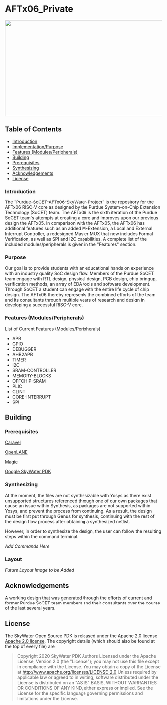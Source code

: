 # AFTx06_Private

<img src="https://user-images.githubusercontent.com/42724680/121823530-63087e00-cc6b-11eb-951c-e7f11c98dd4a.png" align="center" width="675" height="309">

## Table of Contents

* [Introduction](#Introduction)
* [Implementation/Purpose](#Purpose)
* [Features (Modules/Peripherals)](#Features-modulesperipherals)
* [Building](#Building)
* [Prerequisites](#Prerequisites)
* [Synthesizing](#Synthesizing)
* [Acknowledgements](#Acknowledgements)
* [License](#License)

### Introduction
The "Purdue-SoCET-AFTx06-SkyWater-Project" is the repository for the AFTx06 RISC-V core as designed by the Purdue System-on-Chip Extension Technology (SoCET) team. The AFTx06 is the sixth iteration of the Purdue SoCET team's attempts at creating a core and improves upon our previous design the AFTx05. In comparison with the AFTx05, the AFTx06 has additional features such as an added M-Extension, a Local and External Interrupt Controller, a redesigned Master MUX that now includes Formal Verification, as well as SPI and I2C capabilities. A complete list of the included modules/peripherals is given in the "Features" section.

### Purpose
Our goal is to provide students with an educational hands on experience with an industry quality SoC design flow. Members of the Purdue SoCET team engage with RTL design, physical design, PCB design, chip bringup, verification methods, an array of EDA tools and software development. Through SoCET a student can engage with the entire life cycle of chip design. The AFTx06 thereby represents the combined efforts of the team and its consultants through multiple years of research and design in developing a successful RISC-V core.

### Features (Modules/Peripherals)
List of Current Features (Modules/Peripherals)
<ul> 
<li>APB</li>
<li>GPIO</li>
<li>DEBUGGER</li>
<li>AHB2APB</li>
<li>TIMER</li>
<li>I2C</li>
<li>SRAM-CONTROLLER</li>
<li>MEMORY-BLOCKS</li>
<li>OFFCHIP-SRAM</li>
<li>PLIC</li>
<li>CLINT</li>
<li>CORE-INTERRUPT</li>
<li>SPI</li>
</ul>

## Building

### Prerequisites

<a href="https://github.com/efabless/caravel">Caravel</a>

<a href="https://github.com/The-OpenROAD-Project/OpenLane">OpenLANE</a> 

<a href="http://opencircuitdesign.com/magic/">Magic</a>

<a href="https://github.com/google/skywater-pdk">Google SkyWater PDK</a>


### Synthesizing

At the moment, the files are not synthesizable with Yosys as there exist unsupported structures referenced through one of our own packages that cause an issue within Synthesis, as packages are not supported within Yosys, and prevent the process from continuing. As a result, the design must be first put through Genus for synthesis, continuing with the rest of the design flow process after obtaining a synthesized netlist. 

However, in order to synthesize the design, the user can follow the resulting steps within the command terminal.

*Add Commands Here*

### Layout

*Future Layout Image to be Added*

## Acknowledgements
A working design that was generated through the efforts of current and former Purdue SoCET team members and their consultants over the course of the last several years. 

## License

The SkyWater Open Source PDK is released under the Apache 2.0 license [Apache 2.0 license](<link>). The copyright details (which should also be found at the top of every file) are

> Copyright 2020 SkyWater PDK Authors Licensed under the Apache License, Version 2.0 (the "License"); you may not use this file except in compliance with the License. You may obtain a copy of the License at http://www.apache.org/licenses/LICENSE-2.0 Unless required by applicable law or agreed to in writing, software distributed under the License is distributed on an "AS IS" BASIS, WITHOUT WARRANTIES OR CONDITIONS OF ANY KIND, either express or implied. See the License for the specific language governing permissions and limitations under the License.
